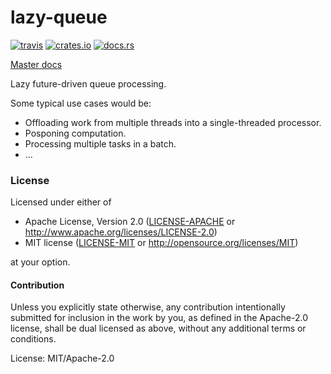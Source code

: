 # lazy-queue

[![travis](https://img.shields.io/travis/mexus/lazy-queue.svg)](https://travis-ci.org/mexus/lazy-queue)
[![crates.io](https://img.shields.io/crates/v/lazy-queue.svg)](https://crates.io/crates/lazy-queue)
[![docs.rs](https://docs.rs/lazy-queue/badge.svg)](https://docs.rs/lazy-queue)

[Master docs](https://mexus.github.io/lazy-queue/lazy_queue/index.html)

Lazy future-driven queue processing.

Some typical use cases would be:

* Offloading work from multiple threads into a single-threaded processor.
* Posponing computation.
* Processing multiple tasks in a batch.
* ...

### License

Licensed under either of

 * Apache License, Version 2.0 ([LICENSE-APACHE](LICENSE-APACHE) or http://www.apache.org/licenses/LICENSE-2.0)
 * MIT license ([LICENSE-MIT](LICENSE-MIT) or http://opensource.org/licenses/MIT)

at your option.

#### Contribution

Unless you explicitly state otherwise, any contribution intentionally submitted
for inclusion in the work by you, as defined in the Apache-2.0 license, shall be dual licensed as above, without any
additional terms or conditions.

License: MIT/Apache-2.0
